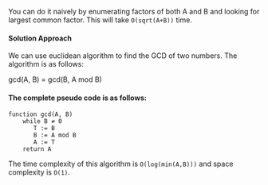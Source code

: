 You can do it naively by enumerating factors of both A and B and looking for largest common factor. This will take `O(sqrt(A+B))` time.

#### Solution Approach
We can use euclidean algorithm to find the GCD of two numbers. The algorithm is as follows:<br>

gcd(A, B) = gcd(B, A mod B) <br>

#### The complete pseudo code is as follows:<br>
```
function gcd(A, B)
	while B ≠ 0
	   T := B
	   B := A mod B
	   A := T
	return A
```
The time complexity of this algorithm is `O(log(min(A,B)))` and space complexity is `O(1)`.
